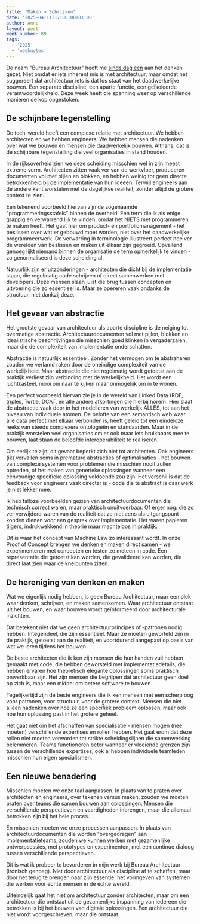 ```yaml
---
title: "Maken > Schrijven"
date: '2025-04-11T17:00:00+01:00'
author: Anne
layout: post
week_number: 89
tags:
  - '2025'
  - 'weeknotes'
---
```


De naam "Bureau Architectuur" heeft me [sinds dag één](/2025/01/16/starting-bureau-architecture.html) aan het
denken gezet. Niet omdat er iets inherent mis is met architectuur, maar omdat het suggereert dat architectuur iets is
dat los staat van het daadwerkelijke bouwen. Een separate discipline, een aparte functie, een geïsoleerde
verantwoordelijkheid. Deze week heeft die spanning weer op verschillende manieren de kop opgestoken.

## De schijnbare tegenstelling

De tech-wereld heeft een complexe relatie met architectuur. We hebben architecten en we hebben engineers. We hebben
mensen die nadenken over wat we bouwen en mensen die daadwerkelijk bouwen. Althans, dat is de schijnbare tegenstelling
die veel organisaties in stand houden.

In de rijksoverheid zien we deze scheiding misschien wel in zijn meest extreme vorm. Architecten zitten vaak ver van de
werkvloer, produceren documenten vol met pijlen en blokken, en hebben weinig tot geen directe betrokkenheid bij de
implementatie van hun ideeën. Terwijl engineers aan de andere kant worstelen met de dagelijkse realiteit, zonder altijd
de grotere context te zien.

Een tekenend voorbeeld hiervan zijn de zogenaamde "programmeringsstafels" binnen de overheid. Een term die ik als enige
grappig en verwarrend lijk te vinden, omdat het NIETS met programmeren te maken heeft. Het gaat hier om product- en
portfoliomanagement - het beslissen over wat er gebouwd moet worden, niet over het daadwerkelijke programmeerwerk. De
verwarring in terminologie illustreert perfect hoe ver de werelden van beslissen en maken uit elkaar zijn gegroeid.
Opvallend genoeg lijkt niemand binnen de organisatie de term opmerkelijk te vinden - zo genormaliseerd is deze scheiding
al.

Natuurlijk zijn er uitzonderingen - architecten die dicht bij de implementatie staan, die regelmatig code schrijven of
direct samenwerken met developers. Deze mensen slaan juist die brug tussen concepten en uitvoering die zo essentieel is.
Maar ze opereren vaak ondanks de structuur, niet dankzij deze.

## Het gevaar van abstractie

Het grootste gevaar van architectuur als aparte discipline is de neiging tot overmatige abstractie.
Architectuurdocumenten vol met pijlen, blokken en idealistische beschrijvingen die misschien goed klinken in
vergaderzalen, maar die de complexiteit van implementatie onderschatten.

Abstractie is natuurlijk essentieel. Zonder het vermogen om te abstraheren zouden we verlamd raken door de oneindige
complexiteit van de werkelijkheid. Maar abstractie die niet regelmatig wordt getoetst aan de praktijk verliest zijn
verbinding met de werkelijkheid. Het wordt een luchtkasteel, mooi om naar te kijken maar onmogelijk om in te wonen.

Een perfect voorbeeld hiervan zie je in de wereld van Linked Data (RDF, triples, Turtle, DCAT, en alle andere
afkortingen die hierbij horen). Hier slaat de abstractie vaak door in het modelleren van werkelijk ALLES, tot aan het
niveau van individuele atomen. De belofte van een semantisch web waar alle data perfect met elkaar verbonden is, heeft
geleid tot een eindeloze reeks van steeds complexere ontologieën en standaarden. Maar in de praktijk worstelen veel
organisaties om er ook maar iets bruikbaars mee te bouwen, laat staan de beloofde interoperabiliteit te realiseren.

Om eerlijk te zijn: dit gevaar beperkt zich niet tot architecten. Ook engineers (ik) vervallen soms in premature
abstracties
of optimalisaties - het bouwen van complexe systemen voor problemen die misschien nooit zullen optreden, of het maken
van generieke oplossingen wanneer een eenvoudige specifieke oplossing voldoende zou zijn. Het verschil is dat de
feedback voor engineers vaak directer is - code die te abstract is daar werk je niet lekker mee.

Ik heb talloze voorbeelden gezien van architectuurdocumenten die technisch correct waren, maar praktisch onuitvoerbaar.
Of erger nog: die zo ver verwijderd waren van de realiteit dat ze niet eens als uitgangspunt konden dienen voor een
gesprek over implementatie. Het waren papieren tijgers, indrukwekkend in theorie maar machteloos in praktijk.

Dit is waar het concept van Machine Law zo interessant wordt. In onze Proof of Concept brengen we denken en maken direct
samen - we experimenteren met concepten en testen ze meteen in code. Een representatie die getoetst kan worden, die
gevalideerd kan worden, die direct laat zien waar de knelpunten zitten.

## De hereniging van denken en maken

Wat we eigenlijk nodig hebben, is geen Bureau Architectuur, maar een plek waar denken, schrijven, en maken samenkomen.
Waar architectuur ontstaat uit het bouwen, en waar bouwen wordt geïnformeerd door architecturale inzichten.

Dat betekent niet dat we geen architectuurprincipes of -patronen nodig hebben. Integendeel, die zijn essentieel. Maar ze
moeten geworteld zijn in de praktijk, getoetst aan de realiteit, en voortdurend aangepast op basis van wat we leren
tijdens het bouwen.

De beste architecten die ik ken zijn mensen die hun handen vuil hebben gemaakt met code, die hebben geworsteld met
implementatiedetails, die hebben ervaren hoe theoretisch elegante oplossingen soms praktisch onwerkbaar zijn. Het zijn
mensen die begrijpen dat architectuur geen doel op zich is, maar een middel om betere software te bouwen.

Tegelijkertijd zijn de beste engineers die ik ken mensen met een scherp oog voor patronen, voor structuur, voor de
grotere context. Mensen die niet alleen nadenken over hoe ze een specifiek probleem oplossen, maar ook hoe hun oplossing
past in het grotere geheel.

Het gaat niet om het afschaffen van specialisatie - mensen mogen (nee moeten) verschillende expertises en rollen hebben.
Het gaat erom dat deze rollen niet moeten verworden tot strikte scheidingslijnen die samenwerking belemmeren. Teams
functioneren beter wanneer er vloeiende grenzen zijn tussen de verschillende expertises, ook al hebben individuele
teamleden misschien hun eigen specialismen.

## Een nieuwe benadering

Misschien moeten we onze taal aanpassen. In plaats van te praten over architecten en engineers, over tekenen versus
maken, zouden we moeten praten over teams die samen bouwen aan oplossingen. Mensen die verschillende
perspectieven en vaardigheden inbrengen, maar die allemaal betrokken zijn bij het hele proces.

En misschien moeten we onze processen aanpassen. In plaats van architectuurdocumenten die worden "overgedragen" aan
implementatieteams, zouden we kunnen werken met gezamenlijke ontwerpsessies, met prototypes en experimenten, met een
continue dialoog tussen verschillende perspectieven.

Dit is wat ik probeer te bevorderen in mijn werk bij Bureau Architectuur (ironisch genoeg). Niet door architectuur als
discipline af te schaffen, maar door het terug te brengen naar zijn essentie: het vormgeven van systemen die werken voor
echte mensen in de echte wereld.

Uiteindelijk gaat het niet om architectuur zonder architecten, maar om een architectuur die ontstaat uit de gezamenlijke
inspanning van iedereen die betrokken is bij het bouwen van digitale oplossingen. Een architectuur die niet wordt
voorgeschreven, maar die ontstaat.

